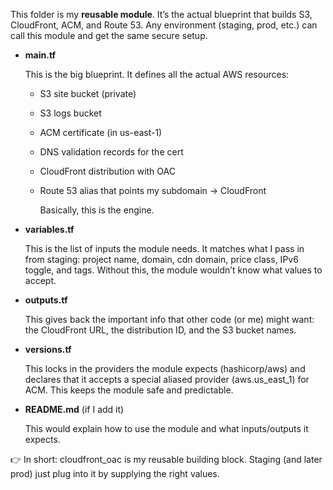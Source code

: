 This folder is my **reusable module**. It’s the actual blueprint that builds S3, CloudFront, ACM, and Route 53. Any environment (staging, prod, etc.) can call this module and get the same secure setup.

- **main.tf**
    
    This is the big blueprint. It defines all the actual AWS resources:
    
    - S3 site bucket (private)
        
    - S3 logs bucket
        
    - ACM certificate (in us-east-1)
        
    - DNS validation records for the cert
        
    - CloudFront distribution with OAC
        
    - Route 53 alias that points my subdomain → CloudFront
        
        Basically, this is the engine.
        
    
- **variables.tf**
    
    This is the list of inputs the module needs. It matches what I pass in from staging: project name, domain, cdn domain, price class, IPv6 toggle, and tags. Without this, the module wouldn’t know what values to accept.
    
- **outputs.tf**
    
    This gives back the important info that other code (or me) might want: the CloudFront URL, the distribution ID, and the S3 bucket names.
    
- **versions.tf**
    
    This locks in the providers the module expects (hashicorp/aws) and declares that it accepts a special aliased provider (aws.us_east_1) for ACM. This keeps the module safe and predictable.
    
- **README.md** (if I add it)
    
    This would explain how to use the module and what inputs/outputs it expects.
    

  

👉 In short: cloudfront_oac is my reusable building block. Staging (and later prod) just plug into it by supplying the right values.